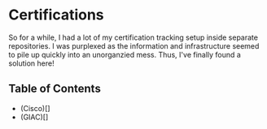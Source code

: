 # Certifications

So for a while, I had a lot of my certification tracking setup inside separate repositories. I was purplexed as the information and infrastructure seemed to pile up quickly into an unorganzied mess. Thus, I've finally found a solution here!

## Table of Contents

* (Cisco)[]
* (GIAC)[]